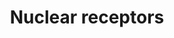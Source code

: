 ---
annotations:
- id: PW:0000716
  parent: signaling pathway
  type: Pathway Ontology
  value: transcription factor mediated signaling pathway
authors:
- E.Tuninsky
- MaintBot
- Thomas
- Khanspers
- Michiel
- AlexanderPico
- Ddigles
- Egonw
- Eweitz
citedin: ''
communities:
- ONTOX
description: 'Nuclear receptors are a class of proteins found within the interior
  of cells that are responsible for sensing the presence of steroid and thyroid hormones
  and certain other molecules. In response, these receptors work in concert with other
  proteins to regulate the expression of specific genes thereby controlling the development,
  homeostasis, and metabolism of the organism. Nuclear receptors have the ability
  to directly bind to DNA and regulate the expression of adjacent genes, hence these
  receptors are classified as transcription factors. The regulation of gene expression
  by nuclear receptors only happens when a liganda molecule which affects the receptor''s
  behavioris present. More specifically, ligand binding to a nuclear receptor results
  in a conformational change in the receptor which in turn activates the receptor
  resulting in up-regulation of gene expression. A unique property of nuclear receptors
  which differentiate them from other classes of receptors is their ability to directly
  interact with and control the expression of genomic DNA. Consequently nuclear receptors
  play key roles in both embryonic development and adult homeostasis. Source: Wikipedia
  ([[wikipedia:Nuclear_receptor]])  Proteins on this pathway have targeted assays
  available via the [https://assays.cancer.gov/available_assays?wp_id=WP170 CPTAC
  Assay Portal]'
last-edited: 2024-08-03
ndex: 9bc7b658-8b60-11eb-9e72-0ac135e8bacf
organisms:
- Homo sapiens
redirect_from:
- /index.php/Pathway:WP170
- /instance/WP170
- /instance/WP170_r135058
revision: r135058
schema-jsonld:
- '@context': https://schema.org/
  '@id': https://wikipathways.github.io/pathways/WP170.html
  '@type': Dataset
  creator:
    '@type': Organization
    name: WikiPathways
  description: 'Nuclear receptors are a class of proteins found within the interior
    of cells that are responsible for sensing the presence of steroid and thyroid
    hormones and certain other molecules. In response, these receptors work in concert
    with other proteins to regulate the expression of specific genes thereby controlling
    the development, homeostasis, and metabolism of the organism. Nuclear receptors
    have the ability to directly bind to DNA and regulate the expression of adjacent
    genes, hence these receptors are classified as transcription factors. The regulation
    of gene expression by nuclear receptors only happens when a liganda molecule which
    affects the receptor''s behavioris present. More specifically, ligand binding
    to a nuclear receptor results in a conformational change in the receptor which
    in turn activates the receptor resulting in up-regulation of gene expression.
    A unique property of nuclear receptors which differentiate them from other classes
    of receptors is their ability to directly interact with and control the expression
    of genomic DNA. Consequently nuclear receptors play key roles in both embryonic
    development and adult homeostasis. Source: Wikipedia ([[wikipedia:Nuclear_receptor]])  Proteins
    on this pathway have targeted assays available via the [https://assays.cancer.gov/available_assays?wp_id=WP170
    CPTAC Assay Portal]'
  keywords:
  - AR
  - ESR1
  - ESR2
  - ESRRA
  - ESRRB
  - HNF4A
  - NR0B1
  - NR1D2
  - NR1H2
  - NR1H3
  - NR1I2
  - NR1I3
  - NR2C2
  - NR2E1
  - NR2F1
  - NR2F2
  - NR2F6
  - NR3C1
  - NR4A1
  - NR4A2
  - NR5A1
  - NR5A2
  - Oxysterols
  - PGR
  - PPARA
  - PPARD
  - PPARG
  - RARA
  - RARB
  - RARG
  - ROR1
  - RORA
  - RORC
  - RXRA
  - RXRB
  - RXRG
  - THRA
  - THRB
  - VDR
  - d3 vitamins
  - estrogen
  - progesterone
  - retinoicacid
  license: CC0
  name: Nuclear receptors
seo: CreativeWork
title: Nuclear receptors
wpid: WP170
---